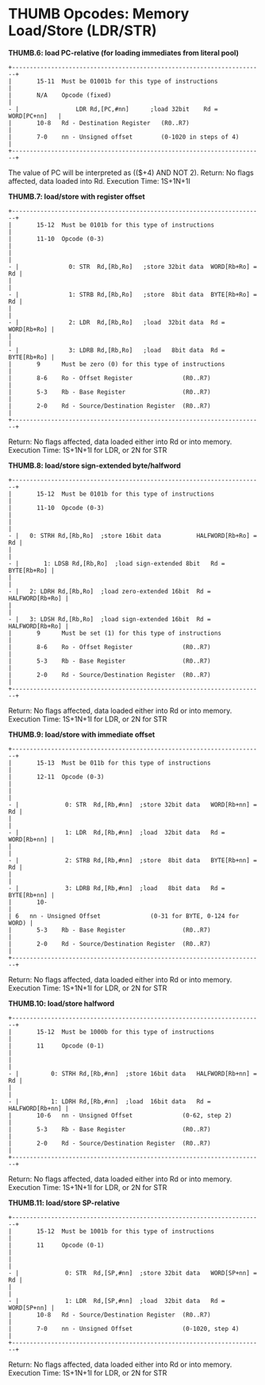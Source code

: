 # THUMB Opcodes: Memory Load/Store (LDR/STR)


**THUMB.6: load PC-relative (for loading immediates from literal
pool)**

```
+-----------------------------------------------------------------------+
|       15-11  Must be 01001b for this type of instructions             |
|       N/A    Opcode (fixed)                                           |
- |                LDR Rd,[PC,#nn]      ;load 32bit    Rd = WORD[PC+nn]   |
|       10-8   Rd - Destination Register   (R0..R7)                     |
|       7-0    nn - Unsigned offset        (0-1020 in steps of 4)       |
+-----------------------------------------------------------------------+
```

The value of PC will be interpreted as ((\$+4) AND NOT 2).
Return: No flags affected, data loaded into Rd.
Execution Time: 1S+1N+1I

**THUMB.7: load/store with register offset**

```
+-----------------------------------------------------------------------+
|       15-12  Must be 0101b for this type of instructions              |
|       11-10  Opcode (0-3)                                             |
|                                                                       |
- |              0: STR  Rd,[Rb,Ro]   ;store 32bit data  WORD[Rb+Ro] = Rd |
|                                                                       |
- |              1: STRB Rd,[Rb,Ro]   ;store  8bit data  BYTE[Rb+Ro] = Rd |
|                                                                       |
- |              2: LDR  Rd,[Rb,Ro]   ;load  32bit data  Rd = WORD[Rb+Ro] |
|                                                                       |
- |              3: LDRB Rd,[Rb,Ro]   ;load   8bit data  Rd = BYTE[Rb+Ro] |
|       9      Must be zero (0) for this type of instructions           |
|       8-6    Ro - Offset Register              (R0..R7)               |
|       5-3    Rb - Base Register                (R0..R7)               |
|       2-0    Rd - Source/Destination Register  (R0..R7)               |
+-----------------------------------------------------------------------+
```

Return: No flags affected, data loaded either into Rd or into memory.
Execution Time: 1S+1N+1I for LDR, or 2N for STR

**THUMB.8: load/store sign-extended byte/halfword**

```
+-----------------------------------------------------------------------+
|       15-12  Must be 0101b for this type of instructions              |
|       11-10  Opcode (0-3)                                             |
|                                                                       |
- |   0: STRH Rd,[Rb,Ro]  ;store 16bit data          HALFWORD[Rb+Ro] = Rd |
|                                                                       |
- |       1: LDSB Rd,[Rb,Ro]  ;load sign-extended 8bit   Rd = BYTE[Rb+Ro] |
|                                                                       |
- |   2: LDRH Rd,[Rb,Ro]  ;load zero-extended 16bit  Rd = HALFWORD[Rb+Ro] |
|                                                                       |
- |   3: LDSH Rd,[Rb,Ro]  ;load sign-extended 16bit  Rd = HALFWORD[Rb+Ro] |
|       9      Must be set (1) for this type of instructions            |
|       8-6    Ro - Offset Register              (R0..R7)               |
|       5-3    Rb - Base Register                (R0..R7)               |
|       2-0    Rd - Source/Destination Register  (R0..R7)               |
+-----------------------------------------------------------------------+
```

Return: No flags affected, data loaded either into Rd or into memory.
Execution Time: 1S+1N+1I for LDR, or 2N for STR

**THUMB.9: load/store with immediate offset**

```
+-----------------------------------------------------------------------+
|       15-13  Must be 011b for this type of instructions               |
|       12-11  Opcode (0-3)                                             |
|                                                                       |
- |             0: STR  Rd,[Rb,#nn]  ;store 32bit data   WORD[Rb+nn] = Rd |
|                                                                       |
- |             1: LDR  Rd,[Rb,#nn]  ;load  32bit data   Rd = WORD[Rb+nn] |
|                                                                       |
- |             2: STRB Rd,[Rb,#nn]  ;store  8bit data   BYTE[Rb+nn] = Rd |
|                                                                       |
- |             3: LDRB Rd,[Rb,#nn]  ;load   8bit data   Rd = BYTE[Rb+nn] |
|       10-                                                             |
| 6   nn - Unsigned Offset              (0-31 for BYTE, 0-124 for WORD) |
|       5-3    Rb - Base Register                (R0..R7)               |
|       2-0    Rd - Source/Destination Register  (R0..R7)               |
+-----------------------------------------------------------------------+
```

Return: No flags affected, data loaded either into Rd or into memory.
Execution Time: 1S+1N+1I for LDR, or 2N for STR

**THUMB.10: load/store halfword**

```
+-----------------------------------------------------------------------+
|       15-12  Must be 1000b for this type of instructions              |
|       11     Opcode (0-1)                                             |
|                                                                       |
- |         0: STRH Rd,[Rb,#nn]  ;store 16bit data   HALFWORD[Rb+nn] = Rd |
|                                                                       |
- |         1: LDRH Rd,[Rb,#nn]  ;load  16bit data   Rd = HALFWORD[Rb+nn] |
|       10-6   nn - Unsigned Offset              (0-62, step 2)         |
|       5-3    Rb - Base Register                (R0..R7)               |
|       2-0    Rd - Source/Destination Register  (R0..R7)               |
+-----------------------------------------------------------------------+
```

Return: No flags affected, data loaded either into Rd or into memory.
Execution Time: 1S+1N+1I for LDR, or 2N for STR

**THUMB.11: load/store SP-relative**

```
+-----------------------------------------------------------------------+
|       15-12  Must be 1001b for this type of instructions              |
|       11     Opcode (0-1)                                             |
|                                                                       |
- |             0: STR  Rd,[SP,#nn]  ;store 32bit data   WORD[SP+nn] = Rd |
|                                                                       |
- |             1: LDR  Rd,[SP,#nn]  ;load  32bit data   Rd = WORD[SP+nn] |
|       10-8   Rd - Source/Destination Register  (R0..R7)               |
|       7-0    nn - Unsigned Offset              (0-1020, step 4)       |
+-----------------------------------------------------------------------+
```

Return: No flags affected, data loaded either into Rd or into memory.
Execution Time: 1S+1N+1I for LDR, or 2N for STR



